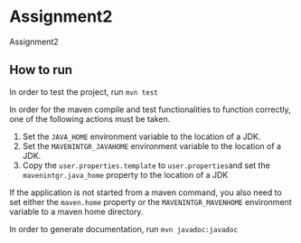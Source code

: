 # Assignment2
Assignment2

## How to run
In order to test the project, run `mvn test`

In order for the maven compile and test functionalities to function correctly, one of the following actions must be taken. 
1. Set the `JAVA_HOME` environment variable to the location of a JDK.
2. Set the `MAVENINTGR_JAVAHOME` environment variable to the location of a JDK.
3. Copy the `user.properties.template` to `user.properties`and set the `mavenintgr.java_home` property to the location of a JDK

If the application is not started from a maven command, you also need to set either the `maven.home` property or the `MAVENINTGR_MAVENHOME` environment variable to a maven home directory.

In order to generate documentation, run `mvn javadoc:javadoc`
